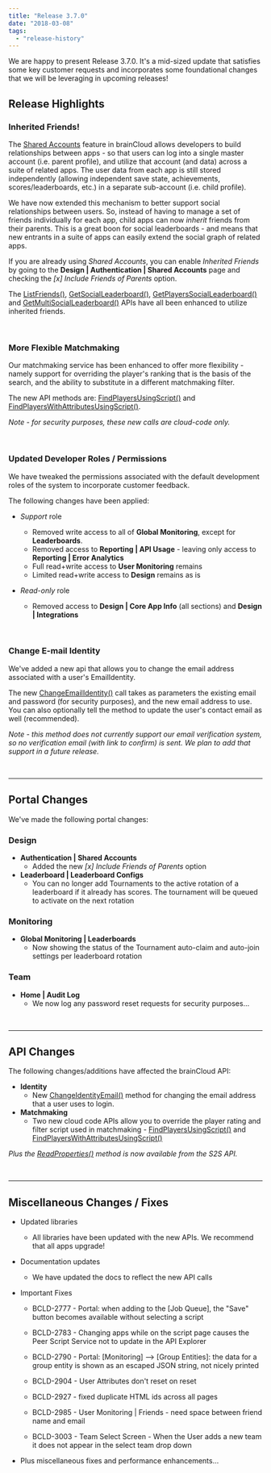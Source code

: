 ```yaml
---
title: "Release 3.7.0"
date: "2018-03-08"
tags: 
  - "release-history"
---
```


We are happy to present Release 3.7.0. It's a mid-sized update that satisfies some key customer requests and incorporates some foundational changes that we will be leveraging in upcoming releases!

## Release Highlights

### Inherited Friends!

The [Shared Accounts](/learn/key-concepts/authentication/shared-accounts/) feature in brainCloud allows developers to build relationships between apps - so that users can log into a single master account (i.e. parent profile), and utilize that account (and data) across a suite of related apps. The user data from each app is still stored independently (allowing independent save state, achievements, scores/leaderboards, etc.) in a separate sub-account (i.e. child profile).

We have now extended this mechanism to better support social relationships between users. So, instead of having to manage a set of friends individually for each app, child apps can now _inherit_ friends from their parents. This is a great boon for social leaderboards - and means that new entrants in a suite of apps can easily extend the social graph of related apps.

If you are already using _Shared Accounts_, you can enable _Inherited Friends_ by going to the **Design | Authentication | Shared Accounts** page and checking the _\[x\] Include Friends of Parents_ option.

The [ListFriends()](/api/capi/friend/listfriends), [GetSocialLeaderboard()](/api/capi/leaderboard/getsocialleaderboard), [GetPlayersSocialLeaderboard()](/api/capi/leaderboard/getplayerssocialleaderboard) and [GetMultiSocialLeaderboard()](/api/capi/leaderboard/getmultisocialleaderboard) APIs have all been enhanced to utilize inherited friends.

 

### More Flexible Matchmaking

Our matchmaking service has been enhanced to offer more flexibility - namely support for overriding the player's ranking that is the basis of the search, and the ability to substitute in a different matchmaking filter.

The new API methods are: [FindPlayersUsingScript()](/api/capi/matchmaking/findplayersusingscript) and [FindPlayersWithAttributesUsingScript()](/api/capi/matchmaking/findplayerswithattributesusingscript).

_Note - for security purposes, these new calls are cloud-code only._

 

### Updated Developer Roles / Permissions

We have tweaked the permissions associated with the default development roles of the system to incorporate customer feedback.

The following changes have been applied:

- _Support_ role
    - Removed write access to all of **Global Monitoring**, except for **Leaderboards**. 
    - Removed access to **Reporting | API Usage** - leaving only access to **Reporting | Error Analytics**
    - Full read+write access to **User Monitoring** remains
    - Limited read+write access to **Design** remains as is

- _Read-only_ role 
    - Removed access to **Design | Core App Info** (all sections) and **Design | Integrations** 

 

### Change E-mail Identity

We've added a new api that allows you to change the email address associated with a user's EmailIdentity.

The new [ChangeEmailIdentity()](/api/capi/identity/changeemailidentity) call takes as parameters the existing email and password (for security purposes), and the new email address to use. You can also optionally tell the method to update the user's contact email as well (recommended).

_Note - this method does not currently support our email verification system, so no verification email (with link to confirm) is sent. We plan to add that support in a future release._

 

* * *

## Portal Changes

We've made the following portal changes:

### Design

- **Authentication | Shared Accounts**
    - Added the new _\[x\] Include Friends of Parents_ option
- **Leaderboard | Leaderboard Configs**
    - You can no longer add Tournaments to the active rotation of a leaderboard if it already has scores. The tournament will be queued to activate on the next rotation

### Monitoring

- **Global Monitoring | Leaderboards**
    - Now showing the status of the Tournament auto-claim and auto-join settings per leaderboard rotation

### Team

- **Home | Audit Log**
    - We now log any password reset requests for security purposes...

 

* * *

## API Changes

The following changes/additions have affected the brainCloud API:

- **Identity**
    - New [ChangeIdentityEmail()](/api/capi/identity/changeemailidentity) method for changing the email address that a user uses to login.
- **Matchmaking**
    - Two new cloud code APIs allow you to override the player rating and filter script used in matchmaking - [FindPlayersUsingScript()](/api/capi/matchmaking/findplayersusingscript) and [FindPlayersWithAttributesUsingScript()](/api/capi/matchmaking/findplayerswithattributesusingscript)

_Plus the [ReadProperties()](/api/capi/globalapp/readproperties) method is now available from the S2S API._

 

* * *

## Miscellaneous Changes / Fixes

- Updated libraries
    - All libraries have been updated with the new APIs. We recommend that all apps upgrade!
- Documentation updates
    - We have updated the docs to reflect the new API calls
- Important Fixes
    - BCLD-2777 - Portal: when adding to the \[Job Queue\], the "Save" button becomes available without selecting a script
        
    - BCLD-2783 - Changing apps while on the script page causes the Peer Script Service not to update in the API Explorer
    - BCLD-2790 - Portal: \[Monitoring\] --> \[Group Entities\]: the data for a group entity is shown as an escaped JSON string, not nicely printed
        
    - BCLD-2904 - User Attributes don't reset on reset
        
    - BCLD-2927 - fixed duplicate HTML ids across all pages
    - BCLD-2985 - User Monitoring | Friends - need space between friend name and email
        
    - BCLD-3003 - Team Select Screen - When the User adds a new team it does not appear in the select team drop down
        
- Plus miscellaneous fixes and performance enhancements…
